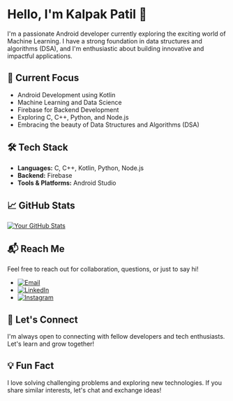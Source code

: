 # Hello, I'm Kalpak Patil 👋

I'm a passionate Android developer currently exploring the exciting world of Machine Learning. I have a strong foundation in data structures and algorithms (DSA), and I'm enthusiastic about building innovative and impactful applications.

## 🚀 Current Focus

- Android Development using Kotlin
- Machine Learning and Data Science
- Firebase for Backend Development
- Exploring C, C++, Python, and Node.js
- Embracing the beauty of Data Structures and Algorithms (DSA)

## 🛠️ Tech Stack

- **Languages:** C, C++, Kotlin, Python, Node.js
- **Backend:** Firebase
- **Tools & Platforms:** Android Studio

## 📈 GitHub Stats

[![Your GitHub Stats](https://github-readme-stats.vercel.app/api?username=YourGitHubUsername&show_icons=true&hide_title=true)](https://github.com/YourGitHubUsername)

## 📬 Reach Me

Feel free to reach out for collaboration, questions, or just to say hi!

- [![Email](https://img.shields.io/badge/Email-Send%20a%20Message-informational)](mailto:kalpakpatil131@gmail.com)
- [![LinkedIn](https://img.shields.io/badge/LinkedIn-Connect-blue?logo=linkedin&logoColor=white)](https://www.linkedin.com/in/kalpakpatil/)
- [![Instagram](https://img.shields.io/badge/Instagram-Follow-ff69b4?logo=instagram&logoColor=white)](https://www.instagram.com/patil_.kalpak)

## 🤝 Let's Connect

I'm always open to connecting with fellow developers and tech enthusiasts. Let's learn and grow together!

## 💡 Fun Fact

I love solving challenging problems and exploring new technologies. If you share similar interests, let's chat and exchange ideas!

